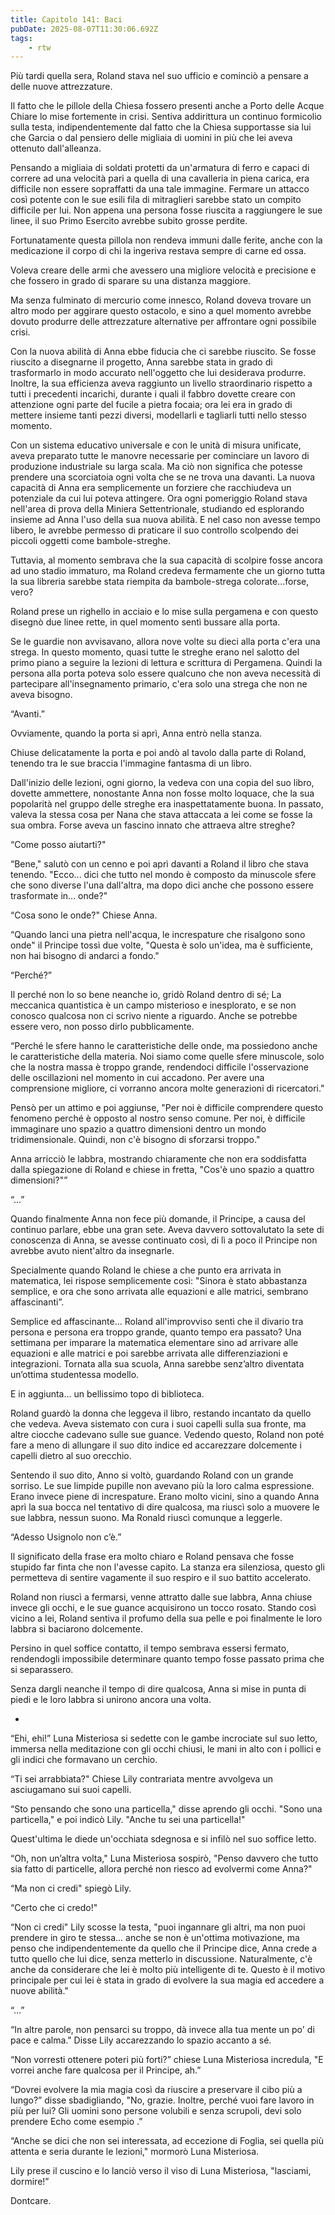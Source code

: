 ```yaml
---
title: Capitolo 141: Baci
pubDate: 2025-08-07T11:30:06.692Z
tags:
    - rtw
---
```







Più tardi quella sera, Roland stava nel suo ufficio e cominciò a pensare a delle nuove attrezzature.


Il fatto che le pillole della Chiesa fossero presenti anche a Porto delle Acque Chiare lo mise fortemente in crisi. Sentiva addirittura un continuo formicolio sulla testa, indipendentemente dal fatto che la Chiesa supportasse sia lui che Garcia o dal pensiero delle migliaia di uomini in più che lei aveva ottenuto dall'alleanza.


Pensando a migliaia di soldati protetti da un'armatura di ferro e capaci di correre ad una velocità pari a quella di una cavalleria in piena carica, era difficile non essere sopraffatti da una tale immagine. Fermare un attacco così potente con le sue esili fila di mitraglieri sarebbe stato un compito difficile per lui. Non appena una persona fosse riuscita a raggiungere le sue linee, il suo Primo Esercito avrebbe subito grosse perdite.


Fortunatamente questa pillola non rendeva immuni dalle ferite, anche con la medicazione il corpo di chi la ingeriva restava sempre di carne ed ossa.


Voleva creare delle armi che avessero una migliore velocità e precisione e che fossero in grado di sparare su una distanza maggiore.


Ma senza fulminato di mercurio come innesco, Roland doveva trovare un altro modo per aggirare questo ostacolo, e sino a quel momento avrebbe dovuto produrre delle attrezzature alternative per affrontare ogni possibile crisi.


Con la nuova abilità di Anna ebbe fiducia che ci sarebbe riuscito. Se fosse riuscito a disegnarne il progetto, Anna sarebbe stata in grado di trasformarlo in modo accurato nell'oggetto che lui desiderava produrre. Inoltre, la sua efficienza aveva raggiunto un livello straordinario rispetto a tutti i precedenti incarichi, durante i quali il fabbro dovette creare con attenzione ogni parte del fucile a pietra focaia; ora lei era in grado di mettere insieme tanti pezzi diversi, modellarli e tagliarli tutti nello stesso momento.


Con un sistema educativo universale e con le unità di misura unificate, aveva preparato tutte le manovre necessarie per cominciare un lavoro di produzione industriale su larga scala. Ma ciò non significa che potesse prendere una scorciatoia ogni volta che se ne trova una davanti. La nuova capacità di Anna era semplicemente un forziere che racchiudeva un potenziale da cui lui poteva attingere. Ora ogni pomeriggio Roland stava nell'area di prova della Miniera Settentrionale, studiando ed esplorando insieme ad Anna l'uso della sua nuova abilità. E nel caso non avesse tempo libero, le avrebbe permesso di praticare il suo controllo scolpendo dei piccoli oggetti come bambole-streghe.


Tuttavia, al momento sembrava che la sua capacità di scolpire fosse ancora ad uno stadio immaturo, ma Roland credeva fermamente che un giorno tutta la sua libreria sarebbe stata riempita da bambole-strega colorate...forse, vero?


Roland prese un righello in acciaio e lo mise sulla pergamena e con questo disegnò due linee rette, in quel momento sentì bussare alla porta.


Se le guardie non avvisavano, allora nove volte su dieci alla porta c'era una strega. In questo momento, quasi tutte le streghe erano nel salotto del primo piano a seguire la lezioni di lettura e scrittura di Pergamena. Quindi la persona alla porta poteva solo essere qualcuno che non aveva necessità di partecipare all'insegnamento primario, c'era solo una strega che non ne aveva bisogno.


“Avanti.”


Ovviamente, quando la porta si aprì, Anna entrò nella stanza.


Chiuse delicatamente la porta e poi andò al tavolo dalla parte di Roland, tenendo tra le sue braccia l'immagine fantasma di un libro.


Dall'inizio delle lezioni, ogni giorno, la vedeva con una copia del suo libro, dovette ammettere, nonostante Anna non fosse molto loquace, che la sua popolarità nel gruppo delle streghe era inaspettatamente buona. In passato, valeva la stessa cosa per Nana che stava attaccata a lei come se fosse la sua ombra. Forse aveva un fascino innato che attraeva altre streghe?






“Come posso aiutarti?"


“Bene," salutò con un cenno e poi aprì davanti a Roland il libro che stava tenendo. "Ecco... dici che tutto nel mondo è composto da minuscole sfere che sono diverse l'una dall'altra, ma dopo dici anche che possono essere trasformate in... onde?"


“Cosa sono le onde?" Chiese Anna.


“Quando lanci una pietra nell'acqua, le increspature che risalgono sono onde" il Principe tossì due volte, "Questa è solo un'idea, ma è sufficiente, non hai bisogno di andarci a fondo."


“Perché?”


Il perché non lo so bene neanche io, gridò Roland dentro di sé; La meccanica quantistica è un campo misterioso e inesplorato, e se non conosco qualcosa non ci scrivo niente a riguardo. Anche se potrebbe essere vero, non posso dirlo pubblicamente.


“Perché le sfere hanno le caratteristiche delle onde, ma possiedono anche le caratteristiche della materia. Noi siamo come quelle sfere minuscole, solo che la nostra massa è troppo grande, rendendoci difficile l'osservazione delle oscillazioni nel momento in cui accadono. Per  avere una comprensione migliore, ci vorranno ancora molte generazioni di ricercatori."


Pensò per un attimo e poi aggiunse, "Per noi è difficile comprendere questo fenomeno perché è opposto al nostro senso comune. Per noi, è difficile immaginare uno spazio a quattro dimensioni dentro un mondo tridimensionale. Quindi, non c'è bisogno di sforzarsi troppo."


Anna arricciò le labbra, mostrando chiaramente che non era soddisfatta dalla spiegazione di Roland e chiese in fretta, "Cos'è uno spazio a quattro dimensioni?"”


“…”


Quando finalmente Anna non fece più domande, il Principe, a causa del continuo parlare, ebbe una gran sete. Aveva davvero sottovalutato la sete di conoscenza di Anna, se avesse continuato così, di lì a poco il Principe non avrebbe avuto nient'altro da insegnarle.


Specialmente quando Roland le chiese a che punto era arrivata in matematica, lei rispose semplicemente così: "Sinora è stato abbastanza semplice, e ora che sono arrivata alle equazioni e alle matrici, sembrano affascinanti”.


Semplice ed affascinante... Roland all'improvviso sentì che il divario tra persona e persona era troppo grande, quanto tempo era passato? Una settimana per imparare la matematica elementare sino ad arrivare alle equazioni e alle matrici e poi sarebbe arrivata alle differenziazioni e integrazioni. Tornata alla sua scuola, Anna sarebbe senz’altro diventata un’ottima studentessa modello.


E in aggiunta... un bellissimo topo di biblioteca.


Roland guardò la donna che leggeva il libro, restando incantato da quello che vedeva. Aveva sistemato con cura i suoi capelli sulla sua fronte, ma altre ciocche cadevano sulle sue guance. Vedendo questo, Roland non poté fare a meno di allungare il suo dito indice ed accarezzare dolcemente i capelli dietro al suo orecchio.


Sentendo il suo dito, Anno si voltò, guardando Roland con un grande sorriso. Le sue limpide pupille non avevano più la loro calma espressione. Erano invece piene di increspature. Erano molto vicini, sino a quando Anna aprì la sua bocca nel tentativo di dire qualcosa, ma riuscì solo a muovere le sue labbra, nessun suono. Ma Ronald riuscì comunque a leggerle.


“Adesso Usignolo non c’è.”


Il significato della frase era molto chiaro e Roland pensava che fosse stupido far finta che non l'avesse capito. La stanza era silenziosa, questo gli permetteva di sentire vagamente il suo respiro e il suo battito accelerato.


Roland non riuscì a fermarsi, venne attratto dalle sue labbra, Anna chiuse invece gli occhi, e le sue guance acquisirono un tocco rosato. Stando così vicino a lei, Roland sentiva il profumo della sua pelle e poi finalmente le loro labbra si baciarono dolcemente.


Persino in quel soffice contatto, il tempo sembrava essersi fermato, rendendogli impossibile determinare quanto tempo fosse passato prima che si separassero.


Senza dargli neanche il tempo di dire qualcosa, Anna si mise in punta di piedi e le loro labbra si unirono ancora una volta.


*


“Ehi, ehi!” Luna Misteriosa si sedette con le gambe incrociate sul suo letto, immersa nella meditazione con gli occhi chiusi, le mani in alto con i pollici e gli indici che formavano un cerchio.


“Ti sei arrabbiata?" Chiese Lily contrariata mentre avvolgeva un asciugamano sui suoi capelli.


“Sto pensando che sono una particella," disse aprendo gli occhi. "Sono una particella," e poi indicò Lily. "Anche tu sei una particella!"


Quest'ultima le diede un'occhiata sdegnosa e si infilò nel suo soffice letto.


“Oh, non un’altra volta," Luna Misteriosa sospirò, "Penso davvero che tutto sia fatto di particelle, allora perché non riesco ad evolvermi come Anna?"


“Ma non ci credi" spiegò Lily.


“Certo che ci credo!"


“Non ci credi" Lily scosse la testa, "puoi ingannare gli altri, ma non puoi prendere in giro te stessa... anche se non è un'ottima motivazione, ma penso che indipendentemente da quello che il Principe dice, Anna crede a tutto quello che lui dice, senza metterlo in discussione. Naturalmente, c'è anche da considerare che lei è molto più intelligente di te. Questo è il motivo principale per cui lei è stata in grado di evolvere la sua magia ed accedere a nuove abilità."


“…”


“In altre parole, non pensarci su troppo, dà invece alla tua mente un po' di pace e calma." Disse Lily accarezzando lo spazio accanto a sé.


“Non vorresti ottenere poteri più forti?” chiese Luna Misteriosa incredula, "E vorrei anche fare qualcosa per il Principe, ah.”


“Dovrei evolvere la mia magia così da riuscire a preservare il cibo più a lungo?” disse sbadigliando, "No, grazie. Inoltre, perché vuoi fare lavoro in più per lui? Gli uomini sono persone volubili e senza scrupoli, devi solo prendere Echo come esempio .”


“Anche se dici che non sei interessata, ad eccezione di Foglia, sei quella più attenta e seria durante le lezioni," mormorò Luna Misteriosa.


Lily prese il cuscino e lo lanciò verso il viso di Luna Misteriosa, "lasciami, dormire!”






Dontcare.
                                


                                



